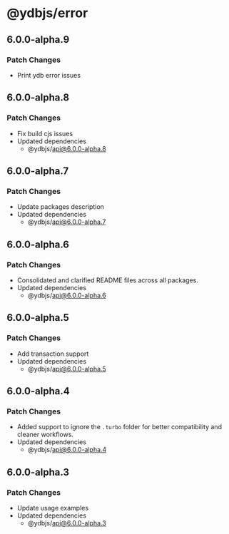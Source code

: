 # @ydbjs/error

## 6.0.0-alpha.9

### Patch Changes

- Print ydb error issues

## 6.0.0-alpha.8

### Patch Changes

- Fix build cjs issues
- Updated dependencies
  - @ydbjs/api@6.0.0-alpha.8

## 6.0.0-alpha.7

### Patch Changes

- Update packages description
- Updated dependencies
  - @ydbjs/api@6.0.0-alpha.7

## 6.0.0-alpha.6

### Patch Changes

- Consolidated and clarified README files across all packages.
- Updated dependencies
  - @ydbjs/api@6.0.0-alpha.6

## 6.0.0-alpha.5

### Patch Changes

- Add transaction support
- Updated dependencies
  - @ydbjs/api@6.0.0-alpha.5

## 6.0.0-alpha.4

### Patch Changes

- Added support to ignore the `.turbo` folder for better compatibility and cleaner workflows.
- Updated dependencies
  - @ydbjs/api@6.0.0-alpha.4

## 6.0.0-alpha.3

### Patch Changes

- Update usage examples
- Updated dependencies
  - @ydbjs/api@6.0.0-alpha.3
